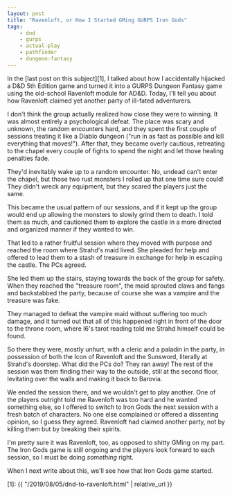 ```yaml
---
layout: post
title: "Ravenloft, or How I Started GMing GURPS Iron Gods"
tags:
    - dnd
    - gurps
    - actual-play
    - pathfinder
    - dungeon-fantasy
---
```


In the [last post on this subject][1], I talked about how I accidentally
hijacked a D&D 5th Edition game and turned it into a GURPS Dungeon Fantasy game
using the old-school Ravenloft module for AD&D. Today, I'll tell you about how
Ravenloft claimed yet another party of ill-fated adventurers.

I don't think the group actually realized how close they were to winning. It was
almost entirely a psychological defeat. The place was scary and unknown, the
random encounters hard, and they spent the first couple of sessions treating it
like a Diablo dungeon ("run in as fast as possible and kill everything that
moves!"). After that, they became overly cautious, retreating to the chapel
every couple of fights to spend the night and let those healing penalties fade.

They'd inevitably wake up to a random encounter. No, undead can't enter the
chapel, but those two rust monsters I rolled up that one time sure could! They
didn't wreck any equipment, but they scared the players just the same.

This became the usual pattern of our sessions, and if it kept up the group would
end up allowing the monsters to slowly grind them to death. I told them as much,
and cautioned them to explore the castle in a more directed and organized manner
if they wanted to win.

That led to a rather fruitful session where they moved with purpose and reached
the room where Strahd's maid lived. She pleaded for help and offered to lead
them to a stash of treasure in exchange for help in escaping the castle. The PCs
agreed.

She led them up the stairs, staying towards the back of the group for
safety. When they reached the "treasure room", the maid sprouted claws and fangs
and backstabbed the party, because of course she was a vampire and the treasure
was fake.

They managed to defeat the vampire maid without suffering too much damage, and
it turned out that all of this happened right in front of the door to the throne
room, where I6's tarot reading told me Strahd himself could be found.

So there they were, mostly unhurt, with a cleric and a paladin in the party, in
possession of both the Icon of Ravenloft and the Sunsword, literally at Strahd's
doorstep. What did the PCs do? They ran away! The rest of the session was them
finding their way to the outside, still at the second floor, levitating over the
walls and making it back to Barovia.

We ended the session there, and we wouldn't get to play another. One of the
players outright told me Ravenloft was too hard and he wanted something else, so
I offered to switch to Iron Gods the next session with a fresh batch of
characters. No one else complained or offered a dissenting opinion, so I guess
they agreed. Ravenloft had claimed another party, not by killing them but by
breaking their spirits.

I'm pretty sure it was Ravenloft, too, as opposed to shitty GMing on my
part. The Iron Gods game is still ongoing and the players look forward to each
session, so I must be doing _something_ right.

When I next write about this, we'll see how that Iron Gods game started.

[1]: {{ "/2019/08/05/dnd-to-ravenloft.html" | relative_url }}
